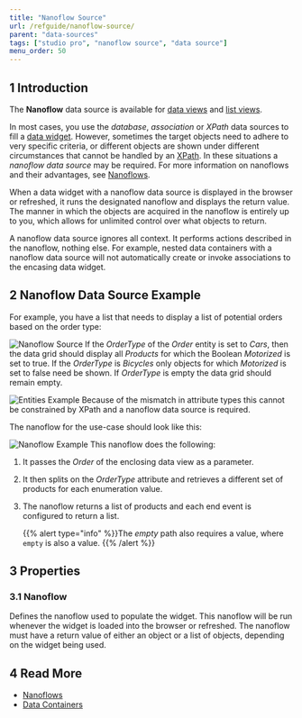 ```yaml
---
title: "Nanoflow Source"
url: /refguide/nanoflow-source/
parent: "data-sources"
tags: ["studio pro", "nanoflow source", "data source"]
menu_order: 50
---
```


## 1 Introduction

The **Nanoflow** data source is available for [data views](/refguide/data-view/) and [list views](/refguide/list-view/). 

In most cases, you use the *database*, *association* or *XPath* data sources to fill a [data widget](/refguide/data-widgets/). However, sometimes the target objects need to adhere to very specific criteria, or different objects are shown under different circumstances that cannot be handled by an [XPath](/refguide/xpath-constraints/). In these situations a *nanoflow data source* may be required. For more information on nanoflows and their advantages, see [Nanoflows](/refguide/nanoflows/).

When a data widget with a nanoflow data source is displayed in the browser or refreshed, it runs the designated nanoflow and displays the return value. The manner in which the objects are acquired in the nanoflow is entirely up to you, which allows for unlimited control over what objects to return.

A nanoflow data source ignores all context. It performs actions described in the nanoflow, nothing else. For example, nested data containers with a nanoflow data source will not automatically create or invoke associations to the encasing data widget.

## 2 Nanoflow Data Source Example

For example, you have a list that needs to display a list of potential orders based on the order type:

![Nanoflow Source](/attachments/refguide/modeling/pages/data-widgets/data-sources/nanoflow-source/nanoflow-source.png)
If the *OrderType* of the *Order* entity is set to *Cars*, then the data grid should display all *Products* for which the Boolean *Motorized* is set to true. If the *OrderType* is *Bicycles* only objects for which *Motorized* is set to false need be shown. If *OrderType* is empty the data grid should remain empty.

![Entities Example](/attachments/refguide/modeling/pages/data-widgets/data-sources/microflow-source/entities-example.jpg)
Because of the mismatch in attribute types this cannot be constrained by XPath and a nanoflow data source is required. 

The nanoflow for the use-case should look like this:

![Nanoflow Example](/attachments/refguide/modeling/pages/data-widgets/data-sources/microflow-source/microflow-nanoflow-example.jpg)
This nanoflow does the following:

1. It passes the *Order* of the enclosing data view as a parameter. 

2. It then splits on the *OrderType* attribute and retrieves a different set of products for each enumeration value. 

3. The nanoflow returns a list of products and each end event is configured to return a list. 

    {{% alert type="info" %}}The *empty* path also requires a value, where `empty` is also a value.
    {{% /alert %}}

## 3 Properties

###  3.1 Nanoflow

Defines the nanoflow used to populate the widget. This nanoflow will be run whenever the widget is loaded into the browser or refreshed. The nanoflow must have a return value of either an object or a list of objects, depending on the widget being used.

## 4 Read More

* [Nanoflows](/refguide/nanoflows/)
* [Data Containers](/refguide/data-widgets/)